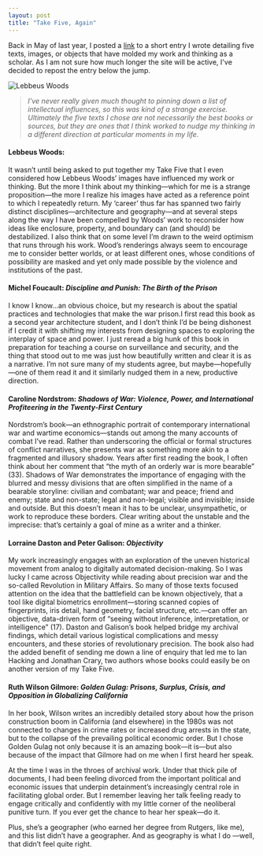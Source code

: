 ```yaml
---
layout: post
title: "Take Five, Again"
---
```


Back in May of last year, I posted a [link](http://rr.proquest.com/2014/05/take-five/) to a short entry I wrote detailing five texts, images, or objects that have molded my work and thinking  as a scholar. As I am not sure how much longer the site will be active, I've decided to repost the entry below the jump.

![Lebbeus Woods](http://rr.proquest.com/wp-content/uploads/2014/04/rtake4.png)

<!-- more -->

> *I've never really given much thought to pinning down a list of intellectual influences, so this was kind of a strange exercise. Ultimately the five texts I chose are not necessarily the _best_ books or sources, but they are ones that I think worked to nudge my thinking in a different direction at particular moments in my life.*


#### Lebbeus Woods:

It wasn’t until being asked to put together my Take Five that I even considered how Lebbeus Woods’ images have influenced my work or thinking. But the more I think about my thinking—which for me is a strange proposition—the more I realize his images have acted as a reference point to which I repeatedly return. My ‘career’ thus far has spanned two fairly distinct disciplines—architecture and geography—and at several steps along the way I have been compelled by Woods’ work to reconsider how ideas like enclosure, property, and boundary can (and should) be destabilized. I also think that on some level I’m drawn to the weird optimism that runs through his work. Wood’s renderings always seem to encourage me to consider better worlds, or at least different ones, whose conditions of possibility are masked and yet only made possible by the violence and institutions of the past.



#### Michel Foucault: *Discipline and Punish: The Birth of the Prison*

I know I know…an obvious choice, but my research is about the spatial practices and technologies that make the war prison.I first read this book as a second year architecture student, and I don’t think I’d be being dishonest if I credit it with shifting my interests from designing spaces to exploring the interplay of space and power. I just reread a big hunk of this book in preparation for teaching a course on surveillance and security, and the thing that stood out to me was just how beautifully written and clear it is as a narrative. I’m not sure many of my students agree, but maybe—hopefully—one of them read it and it similarly nudged them in a new, productive direction.



#### Caroline Nordstrom: *Shadows of War: Violence, Power, and International Profiteering in the Twenty-First Century*

Nordstrom’s book—an ethnographic portrait of contemporary international war and wartime economics—stands out among the many accounts of combat I’ve read. Rather than underscoring the official or formal structures of conflict narratives, she presents war as something more akin to a fragmented and illusory shadow. Years after first reading the book, I often think about her comment that “the myth of an orderly war is more bearable” (33). Shadows of War demonstrates the importance of engaging with the blurred and messy divisions that are often simplified in the name of a bearable storyline: civilian and combatant; war and peace; friend and enemy; state and non-state; legal and non-legal; visible and invisible; inside and outside. But this doesn’t mean it has to be unclear, unsympathetic, or work to reproduce these borders. Clear writing about the unstable and the imprecise: that’s certainly a goal of mine as a writer and a thinker.



#### Lorraine Daston and Peter Galison: *Objectivity*

My work increasingly engages with an exploration of the uneven historical movement from analog to digitally automated decision-making. So I was lucky I came across Objectivity while reading about precision war and the so-called Revolution in Military Affairs. So many of those texts focused attention on the idea that the battlefield can be known objectively, that a tool like digital biometrics enrollment—storing scanned copies of fingerprints, iris detail, hand geometry, facial structure, etc.—can offer an objective, data-driven form of “seeing without inference, interpretation, or intelligence” (17). Daston and Galison’s book helped bridge my archival findings, which detail various logistical complications and messy encounters, and these stories of revolutionary precision. The book also had the added benefit of sending me down a line of enquiry that led me to Ian Hacking and Jonathan Crary, two authors whose books could easily be on another version of my Take Five.



#### Ruth Wilson Gilmore: *Golden Gulag: Prisons, Surplus, Crisis, and Opposition in Globalizing California*

In her book, Wilson writes an incredibly detailed story about how the prison construction boom in California (and elsewhere) in the 1980s was not connected to changes in crime rates or increased drug arrests in the state, but to the collapse of the prevailing political economic order. But I chose Golden Gulag not only because it is an amazing book—it is—but also because of the impact that Gilmore had on me when I first heard her speak.

At the time I was in the throes of archival work. Under that thick pile of documents, I had been feeling divorced from the important political and economic issues that underpin detainment’s increasingly central role in facilitating global order. But I remember leaving her talk feeling ready to engage critically and confidently with my little corner of the neoliberal punitive turn. If you ever get the chance to hear her speak—do it.

Plus, she’s a geographer (who earned her degree from Rutgers, like me), and this list didn’t have a geographer. And as geography is what I do —well, that didn’t feel quite right.
